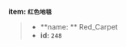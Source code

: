 <!-- BEGIN_AUTOGEN: do NOT edit in this block -->

**item: `红色地毯`**

> * **name: ** Red_Carpet
> * **id: `248`**

<!-- END_AUTOGEN-->
